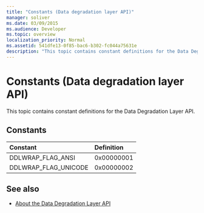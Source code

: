 ```yaml
---
title: "Constants (Data degradation layer API)"
manager: soliver
ms.date: 03/09/2015
ms.audience: Developer
ms.topic: overview
localization_priority: Normal
ms.assetid: 541dfe13-0f85-bac6-b302-fc044a75631e
description: "This topic contains constant definitions for the Data Degradation Layer API."
---
```


# Constants (Data degradation layer API)

This topic contains constant definitions for the Data Degradation Layer API.
  
## Constants

|**Constant**|**Definition**|
|:-----|:-----|
|DDLWRAP_FLAG_ANSI  <br/> |0x00000001  <br/> |
|DDLWRAP_FLAG_UNICODE  <br/> |0x00000002  <br/> |
   
## See also

- [About the Data Degradation Layer API](about-the-data-degradation-layer-api.md)

